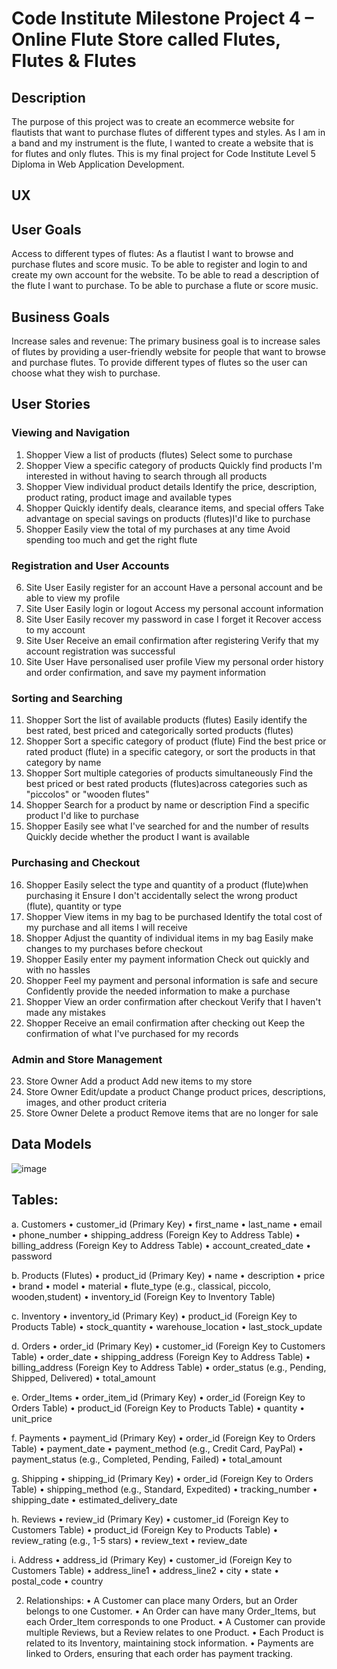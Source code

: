 # Code Institute Milestone Project 4 – Online Flute Store called Flutes, Flutes & Flutes

## Description
The purpose of this project was to create an ecommerce website for flautists that want to purchase flutes of different types and styles. As I am in a band and my instrument is the flute, I wanted to create a website that is for flutes and only flutes. This is my final project for Code Institute Level 5 Diploma in Web Application Development.

## UX

## User Goals
Access to different types of flutes: As a flautist I want to browse and purchase flutes and score music.
To be able to register and login to and create my own account for the website. 
To be able to read a description of the flute I want to purchase. 
To be able to purchase a flute or score music. 

## Business Goals
Increase sales and revenue: The primary business goal is to increase sales of flutes by providing a user-friendly website for people that want to browse and purchase flutes. To provide different types of flutes so the user can choose what they wish to purchase. 

## User Stories

### Viewing and Navigation
1.	Shopper	View a list of products (flutes)	Select some to purchase
2.	Shopper	View a specific category of products	Quickly find products I'm interested in without having to search through all products
3.	Shopper	View individual product details	Identify the price, description, product rating, product image and available types
4.	Shopper	Quickly identify deals, clearance items, and special offers	Take advantage on special savings on products (flutes)I'd like to purchase
5.	Shopper	Easily view the total of my purchases at any time	Avoid spending too much and get the right flute

### Registration and User Accounts
6.	Site User	Easily register for an account	Have a personal account and be able to view my profile
7.	Site User	Easily login or logout 	Access my personal account information
8.	Site User	Easily recover my password in case I forget it 	Recover access to my account
9.	Site User	Receive an email confirmation after registering	Verify that my account registration was successful
10.	Site User	Have personalised user profile	View my personal order history and order confirmation, and save my payment information

### Sorting and Searching
11.	Shopper	Sort the list of available products (flutes)	Easily identify the best rated, best priced and categorically sorted products (flutes)
12.	Shopper	Sort a specific category of product (flute)	Find the best price or rated product (flute) in a specific category, or sort the products in that category by name
13.	Shopper	Sort multiple categories of products simultaneously	Find the best priced or best rated products (flutes)across categories such as "piccolos" or "wooden flutes"
14.	Shopper	Search for a product by name or description	Find a specific product I'd like to purchase
15.	Shopper	Easily see what I've searched for and the number of results	Quickly decide whether the product I want is available

### Purchasing and Checkout
16.	Shopper	Easily select the type and quantity of a product (flute)when purchasing it	Ensure I don't accidentally select the wrong product (flute), quantity or type
17.	Shopper	View items in my bag to be purchased	Identify the total cost of my purchase and all items I will receive
18.	Shopper	Adjust the quantity of individual items in my bag	Easily make changes to my purchases before checkout
19.	Shopper	Easily enter my payment information	Check out quickly and with no hassles
20.	Shopper	Feel my payment and personal information is safe and secure	Confidently provide the needed information to make a purchase
21.	Shopper	View an order confirmation after checkout	Verify that I haven't made any mistakes
22.	Shopper	Receive an email confirmation after checking out	Keep the confirmation of what I've purchased for my records

### Admin and Store Management
23.	Store Owner	Add a product	Add new items to my store
24.	Store Owner	Edit/update a product	Change product prices, descriptions, images, and other product criteria
25.	Store Owner	Delete a product	Remove items that are no longer for sale

## Data Models
![image](https://github.com/user-attachments/assets/7ff53d7e-979e-44ea-a061-ad196730872c)

## Tables:
a. Customers
•	customer_id (Primary Key)
•	first_name
•	last_name
•	email
•	phone_number
•	shipping_address (Foreign Key to Address Table)
•	billing_address (Foreign Key to Address Table)
•	account_created_date
•	password

b. Products (Flutes)
•	product_id (Primary Key)
•	name
•	description
•	price
•	brand
•	model
•	material
•	flute_type (e.g., classical, piccolo, wooden,student)
•	inventory_id (Foreign Key to Inventory Table)

c. Inventory
•	inventory_id (Primary Key)
•	product_id (Foreign Key to Products Table)
•	stock_quantity
•	warehouse_location
•	last_stock_update

d. Orders
•	order_id (Primary Key)
•	customer_id (Foreign Key to Customers Table)
•	order_date
•	shipping_address (Foreign Key to Address Table)
•	billing_address (Foreign Key to Address Table)
•	order_status (e.g., Pending, Shipped, Delivered)
•	total_amount

e. Order_Items
•	order_item_id (Primary Key)
•	order_id (Foreign Key to Orders Table)
•	product_id (Foreign Key to Products Table)
•	quantity
•	unit_price

f. Payments
•	payment_id (Primary Key)
•	order_id (Foreign Key to Orders Table)
•	payment_date
•	payment_method (e.g., Credit Card, PayPal)
•	payment_status (e.g., Completed, Pending, Failed)
•	total_amount

g. Shipping
•	shipping_id (Primary Key)
•	order_id (Foreign Key to Orders Table)
•	shipping_method (e.g., Standard, Expedited)
•	tracking_number
•	shipping_date
•	estimated_delivery_date

h. Reviews
•	review_id (Primary Key)
•	customer_id (Foreign Key to Customers Table)
•	product_id (Foreign Key to Products Table)
•	review_rating (e.g., 1-5 stars)
•	review_text
•	review_date

i. Address
•	address_id (Primary Key)
•	customer_id (Foreign Key to Customers Table)
•	address_line1
•	address_line2
•	city
•	state
•	postal_code
•	country

2. Relationships:
•	A Customer can place many Orders, but an Order belongs to one Customer.
•	An Order can have many Order_Items, but each Order_Item corresponds to one Product.
•	A Customer can provide multiple Reviews, but a Review relates to one Product.
•	Each Product is related to its Inventory, maintaining stock information.
•	Payments are linked to Orders, ensuring that each order has payment tracking.







